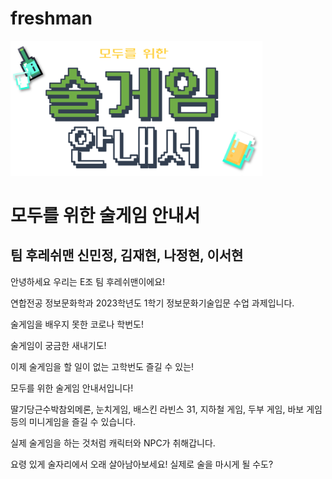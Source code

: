 # freshman
<img src="Assets/title.png" width="80%" height="60%" title="px(픽셀) 크기 설정" alt="RubberDuck"></img>


모두를 위한 술게임 안내서
==================


팀 후레쉬맨
신민정, 김재현, 나정현, 이서현
-------------------------------


안녕하세요 우리는 E조 팀 후레쉬맨이에요!

연합전공 정보문화학과 2023학년도 1학기 정보문화기술입문 수업 과제입니다.

술게임을 배우지 못한 코로나 학번도!

술게임이 궁금한 새내기도!

이제 술게임을 할 일이 없는 고학번도 즐길 수 있는!

모두를 위한 술게임 안내서입니다!



딸기당근수박참외메론, 눈치게임, 배스킨 라빈스 31, 지하철 게임, 두부 게임, 바보 게임 등의 미니게임을 즐길 수 있습니다.


실제 술게임을 하는 것처럼 캐릭터와 NPC가 취해갑니다.


요령 있게 술자리에서 오래 살아남아보세요! 실제로 술을 마시게 될 수도?



